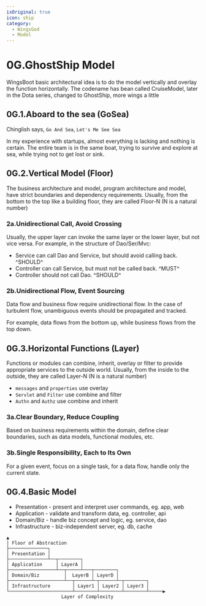 ```yaml
---
isOriginal: true
icon: ship
category:
  - WingsGod
  - Model
---
```


# 0G.GhostShip Model

WingsBoot basic architectural idea is to do the model vertically and
overlay the function horizontally. The codename has bean called CruiseModel,
later in the Dota series, changed to GhostShip, more wings a little

## 0G.1.Aboard to the sea (GoSea)

Chinglish says, `Go And Sea`, `Let's Me See Sea`

In my experience with startups, almost everything is lacking and nothing is certain.
The entire team is in the same boat, trying to survive and explore at sea, while trying not to get lost or sink.

## 0G.2.Vertical Model (Floor)

The business architecture and model, program architecture and model, have strict boundaries and dependency requirements.
Usually, from the bottom to the top like a building floor, they are called Floor-N (N is a natural number)

### 2a.Unidirectional Call, Avoid Crossing

Usually, the upper layer can invoke the same layer or the lower layer, but not vice versa. For example,
in the structure of Dao/Ser/Mvc:

* Service can call Dao and Service, but should avoid calling back. ^SHOULD^
* Controller can call Service, but must not be called back. ^MUST^
* Controller should not call Dao. ^SHOULD^

### 2b.Unidirectional Flow, Event Sourcing

Data flow and business flow require unidirectional flow. In the case of turbulent flow,
unambiguous events should be propagated and tracked.

For example, data flows from the bottom up, while business flows from the top down.

## 0G.3.Horizontal Functions (Layer)

Functions or modules can combine, inherit, overlay or filter to provide appropriate services to the outside world.
Usually, from the inside to the outside, they are called Layer-N (N is a natural number)

* `messages` and `properties` use overlay
* `Servlet` and `Filter` use combine and filter
* `Authn` and `Authz` use combine and inherit

### 3a.Clear Boundary, Reduce Coupling

Based on business requirements within the domain, define clear boundaries,
such as data models, functional modules, etc.

### 3b.Single Responsibility, Each to Its Own

For a given event, focus on a single task,
for a data flow, handle only the current state.

## 0G.4.Basic Model

* Presentation - present and interpret user commands, eg. app, web
* Application - validate and transform data, eg. controller, api
* Domain/Biz - handle biz concept and logic, eg. service, dao
* Infrastructure - biz-independent server, eg. db, cache

```text
▲
│ Floor of Abstraction
├──────────────┐
│ Presentation │
├──────────────┴──┬────────┐
│ Application     │ LayerA │
├─────────────────┴──┬─────┴───┬────────┐
│ Domain/Biz         │  LayerB │ LayerD │
├────────────────────┴──┬──────┴─┬──────┴─┬────────┐
│ Infrastructure        │ Layer1 │ Layer2 │ Layer3 │
└───────────────────────┴────────┴────────┴────────┴─────▶
                    Layer of Complexity
```
